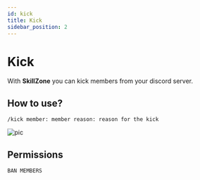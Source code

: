 ```yaml
---
id: kick
title: Kick
sidebar_position: 2
---
```


# Kick
With **SkillZone** you can kick members from your discord server.

## How to use?
`/kick member: member reason: reason for the kick`

![pic](/img/moderation_kick.gif)

## Permissions
`BAN MEMBERS`